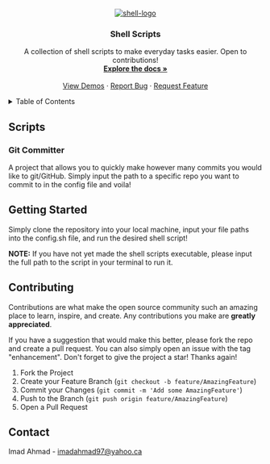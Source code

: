 <!-- PROJECT LOGO -->
<br />
<div align="center">
  <a href="https://github.com/othneildrew/Best-README-Template">
    <a href="https://ibb.co/zn4GRfm"><img src="https://i.ibb.co/zn4GRfm/shell-logo.png" alt="shell-logo" border="0"></a>
  </a>

  <h3 align="center">Shell Scripts</h3>

  <p align="center">
    A collection of shell scripts to make everyday tasks easier. Open to contributions!
    <br />
    <a href="https://github.com/othneildrew/Best-README-Template"><strong>Explore the docs »</strong></a>
    <br />
    <br />
    <a href="https://github.com/">View Demos</a>
    ·
    <a href="https://github.com/issues">Report Bug</a>
    ·
    <a href="https://github.com/issues">Request Feature</a>
  </p>
</div>



<!-- TABLE OF CONTENTS -->
<details>
  <summary>Table of Contents</summary>
  <ol>
    <li>
      <a href="#script">Scripts</a>
      <ul>
        <li><a href="#git-committer">Git Committer</a></li>
      </ul>
    </li>
    <li>
      <a href="#getting-started">Getting Started</a>
    </li>
    <li><a href="#contributing">Contributing</a></li>
    <li><a href="#contact">Contact</a></li>
  </ol>
</details>



<!-- ABOUT THE PROJECT -->
## Scripts

### Git Committer

A project that allows you to quickly make however many commits you would like to git/GitHub. Simply input the path to a specific repo you want to commit to in the config file and voila!



<!-- GETTING STARTED -->
## Getting Started

Simply clone the repository into your local machine, input your file paths into the config.sh file, and run the desired shell script!

**NOTE:** If you have not yet made the shell scripts executable, please input the full path to the script in your terminal to run it.




<!-- CONTRIBUTING -->
## Contributing

Contributions are what make the open source community such an amazing place to learn, inspire, and create. Any contributions you make are **greatly appreciated**.

If you have a suggestion that would make this better, please fork the repo and create a pull request. You can also simply open an issue with the tag "enhancement".
Don't forget to give the project a star! Thanks again!

1. Fork the Project
2. Create your Feature Branch (`git checkout -b feature/AmazingFeature`)
3. Commit your Changes (`git commit -m 'Add some AmazingFeature'`)
4. Push to the Branch (`git push origin feature/AmazingFeature`)
5. Open a Pull Request





<!-- CONTACT -->
## Contact

Imad Ahmad -  imadahmad97@yahoo.ca



